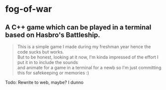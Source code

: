 # fog-of-war  
## A C++ game which can be played in a terminal based on Hasbro's Battleship.  
  
> This is a simple game I made during my freshman year hence the code sucks but works.  
> But to be honest, looking at it now, I'm kinda impressed of the effort I put it in to include the sounds  
> and animate for a game in a terminal for a newb so I'm just committing this for safekeeping or memories :)  

Todo: Rewrite to web, maybe? I dunno  

